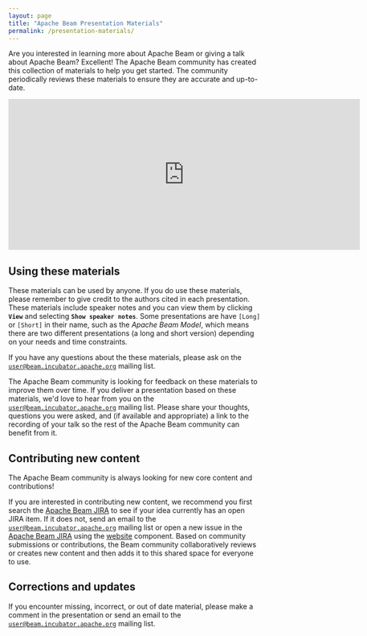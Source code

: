 ```yaml
---
layout: page
title: "Apache Beam Presentation Materials"
permalink: /presentation-materials/
---
```


Are you interested in learning more about Apache Beam or giving a talk about Apache Beam? Excellent! The Apache Beam community has created this collection of materials to help you get started. The community periodically reviews these materials to ensure they are accurate and up-to-date.

<div class="panel panel-default">
  <div class="panel-body">
    <iframe src="https://drive.google.com/embeddedfolderview?id=0B-IhJZh9Ab52a3JLVXFWMDltcHM#list" width="700" height="300" frameborder="0"></iframe>
  </div>
</div>

## Using these materials
These materials can be used by anyone. If you do use these materials, please remember to give credit to the authors cited in each presentation. These materials include speaker notes and you can view them by clicking **`View`** and selecting **`Show speaker notes`**. Some presentations are have `[Long]` or `[Short]` in their name, such as the *Apache Beam Model*, which means there are two different presentations (a long and short version) depending on your needs and time constraints.

If you have any questions about the these materials, please ask on the [`user@beam.incubator.apache.org`](mailto:user@beam.incubator.apache.org) mailing list.

The Apache Beam community is looking for feedback on these materials to improve them over time. If you deliver a presentation based on these materials, we'd love to hear from you on the [`user@beam.incubator.apache.org`](mailto:user@beam.incubator.apache.org) mailing list. Please share your thoughts, questions you were asked, and (if available and appropriate) a link to the recording of your talk so the rest of the Apache Beam community can benefit from it.

## Contributing new content
The Apache Beam community is always looking for new core content and contributions!

If you are interested in contributing new content, we recommend you first search the [Apache Beam JIRA](https://issues.apache.org/jira/browse/BEAM) to see if your idea currently has an open JIRA item. If it does not, send an email to the [`user@beam.incubator.apache.org`](mailto:user@beam.incubator.apache.org) mailing list or open a new issue in the [Apache Beam JIRA](https://issues.apache.org/jira/browse/BEAM) using the [website](https://issues.apache.org/jira/browse/BEAM/component/12328906/?selectedTab=com.atlassian.jira.jira-projects-plugin:component-summary-panel) component. Based on community submissions or contributions, the Beam community collaboratively reviews or creates new content and then adds it to this shared space for everyone to use.

## Corrections and updates
If you encounter missing, incorrect, or out of date material, please make a comment in the presentation or send an email to the [`user@beam.incubator.apache.org`](mailto:user@beam.incubator.apache.org) mailing list.
